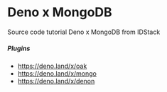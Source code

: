 # Deno x MongoDB

Source code tutorial Deno x MongoDB from IDStack

##### Plugins

- https://deno.land/x/oak
- https://deno.land/x/mongo
- https://deno.land/x/denon